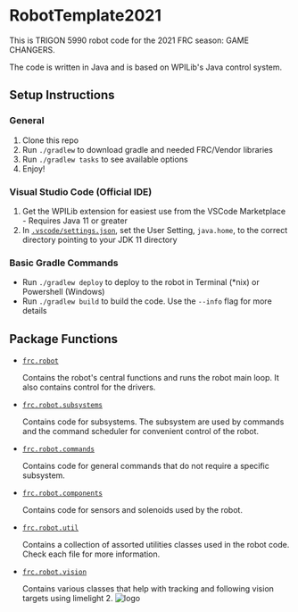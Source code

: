 # RobotTemplate2021

This is TRIGON 5990 robot code for the 2021 FRC season: GAME CHANGERS.

The code is written in Java and is based on WPILib's Java control system.


## Setup Instructions

### General
1. Clone this repo
1. Run `./gradlew` to download gradle and needed FRC/Vendor libraries
1. Run `./gradlew tasks` to see available options
1. Enjoy!

### Visual Studio Code (Official IDE)
1. Get the WPILib extension for easiest use from the VSCode Marketplace - Requires Java 11 or greater
1. In [`.vscode/settings.json`](.vscode/settings.json), set the User Setting, `java.home`, to the correct directory pointing to your JDK 11 directory

### Basic Gradle Commands
* Run `./gradlew deploy` to deploy to the robot in Terminal (*nix) or Powershell (Windows)
* Run `./gradlew build` to build the code.  Use the `--info` flag for more details

## Package Functions
- [`frc.robot`](src/main/java/frc/robot)

    Contains the robot's central functions and runs the robot main loop. It also contains control for the drivers.

- [`frc.robot.subsystems`](src/main/java/frc/robot/subsystems)

    Contains code for subsystems. The subsystem are used by commands and the command scheduler for convenient control of the robot.
- [`frc.robot.commands`](src/main/java/frc/robot/commands)

    Contains code for general commands that do not require a specific subsystem.
- [`frc.robot.components`](src/main/java/frc/robot/components)

    Contains code for sensors and solenoids used by the robot. 

- [`frc.robot.util`](src/main/java/frc/robot/utils)

    Contains a collection of assorted utilities classes used in the robot code. Check each file for more information.

- [`frc.robot.vision`](src/main/java/frc/robot/vision)

    Contains various classes that help with tracking and following vision targets using limelight 2.
![logo](https://github.com/Programming-TRIGON/RobotCode2020/blob/master/images/TrigonLogo.png)
